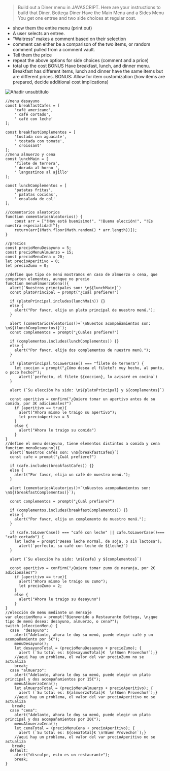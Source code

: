 >Build out a Diner menu in JAVASCRIPT. Here are your instructions to build that Diner.
Bottega Diner
Have the Main Menu and a Sides Menu
You get one entree and two side choices at regular cost.
- show them the entire menu (print out)
- A user selects an entree.
- “Waitress” makes a comment based on their selection
- comment can either be a comparison of the two items, or random comment pulled from a comment vault.
- Tell them the price
- repeat the above options for side choices (comment and a price)
- total up the cost
BONUS
Have breakfast, lunch, and dinner menu. Breakfast has different items, lunch and dinner have the same items but are different prices.
BONUS: Allow for item customization (how items are prepared, decide additional cost implications)


![Añadir unsubtítulo](https://github.com/Dani-Rodriguez-Sanchez/CHECKPOINTS/assets/150516884/5c41ef12-7384-46ea-9450-e7480cd95b4c)


```
//menu desayuno
const breakfastCafes = [ 
    'café americano', 
    ' café cortado', 
    ' café con leche'
];

const breakfastComplementos = [
    'tostada con aguacate',
    ' tostada con tomate',
    ' croissant' 
];
//menu almuerzo y cena
const lunchMain = [
    'filete de ternera',
    ' dorada al horno ',
    ' langostinos al ajillo'
];

const lunchComplementos = [
    'patatas fritas',
    ' patatas cocidas',
    ' ensalada de col'
];

//comentarios aleatorios
function comentariosAleatorios() {
    const arr = ["!Hoy está buenisimo!", "!Buena elección!", "!Es nuestra especialidad!"];
    return(arr[(Math.floor(Math.random() * arr.length))]);
}

//precios
const precioMenuDesayuno = 5;
const precioMenuAlmuerzo = 15;
const precioMenuCena = 20;
let precioAperitivo = 0;
let precioZumo = 0;

//define que tipo de menú mostramos en caso de almuerzo o cena, que comparten elementos, aunque no precio
function menuAlmuerzoCena(){
  alert(`Nuestros principales son: \n${lunchMain}`)
  const platoPrincipal = prompt("¿Cuál prefiere?")
  
  if (platoPrincipal.includes(lunchMain)) {} 
  else {
    alert("Por favor, elija un plato principal de nuestro menú.");
  }
  
  alert (comentariosAleatorios()+`\nNuestos acompañamientos son: \n${(lunchComplementos)}`);
  const complementos = prompt("¿Cuáles prefiere?")
  
  if (complementos.includes(lunchComplementos)) {} 
  else {
    alert("Por favor, elija dos complementos de nuestro menú.");
  }
  
  if (platoPrincipal.toLowerCase() === "filete de ternera") {
    let coccion = prompt("¿Cómo desea el filete?: muy hecho, al punto, o poco hecho?");
      alert(`perfecto, el filete ${coccion}, lo avisaré en cocina`)
  }
  
  alert (`Su elección ha sido: \n${platoPrincipal} y ${complementos}`)
  
  const aperitivo = confirm("¿Quiere tomar un apertivo antes de su comida, por 3€ adicionales?")
    if (aperitivo == true){
      alert("Ahora mismo le traigo su apertivo");
      let precioApertivo = 3
    }
    else {
      alert("Ahora le traigo su comida")
    }
}
//define el menu desayuno, tiene elementos distintos a comida y cena
function menuDesayuno(){
  alert(`Nuestros cafés son: \n${breakfastCafes}`)
  const cafe = prompt("¿Cuál prefiere?")
  
  if (cafe.includes(breakfastCafes)) {} 
  else {
    alert("Por favor, elija un café de nuestro menú.");
  }
  
  alert (comentariosAleatorios()+`\nNuestos acompañamientos son: \n${(breakfastComplementos)}`);
  
  const complementos = prompt("¿Cuál prefiere?")
  
  if (complementos.includes(breakfastComplementos)) {} 
  else {
    alert("Por favor, elija un complemento de nuestro menú.");
  }
  
  if (cafe.toLowerCase() === "café con leche" || cafe.toLowerCase()=== "café cortado") {
    let leche = prompt("Desea leche normal, de soja, o sin lactosa");
      alert(`perfecto, su café con leche de ${leche}`)
  }
  
  alert (`Su elección ha sido: \n${cafe} y ${complementos}`)
  
  const aperitivo = confirm("¿Quiere tomar zumo de naranja, por 2€ adicionales?")
    if (aperitivo == true){
      alert("Ahora mismo le traigo su zumo");
      let precioZumo = 2;
    }
    else {
      alert("Ahora le traigo su desayuno")
    }  
}
//elección de menu mediante un mensaje
var eleccionMenu = prompt("Bienvenido a Restaurante Bottega, \n¿que tipo de menú desea: desayuno, almuerzo, o cena?");
switch (eleccionMenu) {
  case  "desayuno":
    alert("Adelante, ahora le doy su menú, puede elegir café y un acompañamiento por 5€");
    menuDesayuno();
    let desayunoTotal = (precioMenuDesayuno + precioZumo); {
      alert (`Su total es: ${desayunoTotal}€  \n!Buen Provecho!`);}
    //aqui hay un problema, el valor del var precioZumo no se actualiza
    break;
  case "almuerzo":
    alert("Adelante, ahora le doy su menú, puede elegir un plato principal y dos acompañamientos por 15€");
    menuAlmuerzoCena();
    let almuerzoTotal = (precioMenuAlmuerzo + precioAperitivo); {
      alert (`Su total es: ${almuerzoTotal}€  \n!Buen Provecho!`);}
    //aqui hay un problema, el valor del var precioAperitivo no se actualiza
   break;
  case "cena":
    alert("Adelante, ahora le doy su menú, puede elegir un plato principal y dos acompañamientos por 20€");
    menuAlmuerzoCena();
    let cenaTotal = (precioMenuCena + precioAperitivo); {
      alert (`Su total es: ${cenaTotal}€ \n!Buen Provecho!`);}
    //aqui hay un problema, el valor del var precioAperitivo no se actualiza
   break;
  default: 
    alert("disculpe, esto es un restaurante");
    break;
}
```
